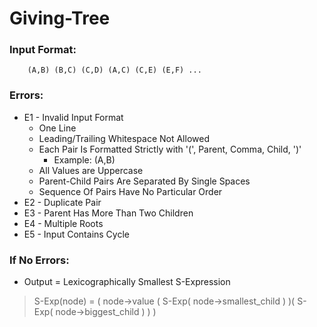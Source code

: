 # Giving-Tree

### Input Format:
        (A,B) (B,C) (C,D) (A,C) (C,E) (E,F) ...

### Errors:
* E1 - Invalid Input Format
  - One Line
  - Leading/Trailing Whitespace Not Allowed
  - Each Pair Is Formatted Strictly with '(', Parent, Comma, Child, ')'
    - Example: (A,B)
  - All Values are Uppercase
  - Parent-Child Pairs Are Separated By Single Spaces
  - Sequence Of Pairs Have No Particular Order
 * E2 - Duplicate Pair
 * E3 - Parent Has More Than Two Children
 * E4 - Multiple Roots
 * E5 - Input Contains Cycle

### If No Errors:
* Output = Lexicographically Smallest S-Expression
> S-Exp(node) = ( node->value ( S-Exp( node->smallest_child ) )( S-Exp( node->biggest_child ) ) )
